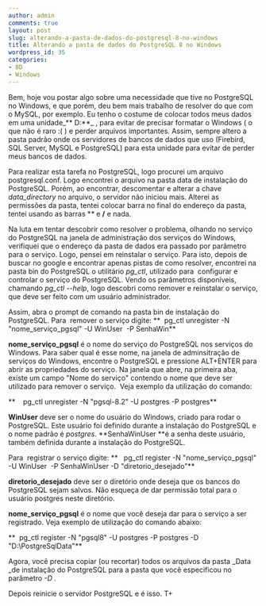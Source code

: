 ```yaml
---
author: admin
comments: true
layout: post
slug: alterando-a-pasta-de-dados-do-postgresql-8-no-windows
title: Alterando a pasta de dados do PostgreSQL 8 no Windows
wordpress_id: 35
categories:
- BD
- Windows
---
```


Bem, hoje vou postar algo sobre uma necessidade que tive no PostgreSQL no Windows, e que porém, deu bem mais trabalho de resolver do que com o MySQL, por exemplo. Eu tenho o costume de colocar todos meus dados em uma unidade_** D:**_ , para evitar de precisar formatar o Windows ( o que não é raro :( ) e perder arquivos importantes. Assim, sempre altero a pasta padrão onde os servidores de bancos de dados que uso (Firebird, SQL Server, MySQL e PostgreSQL) para esta unidade para evitar de perder meus bancos de dados.

Para realizar esta tarefa no PostgreSQL, logo procurei um arquivo postgresql.conf. Logo encontrei o arquivo na pasta data de instalação do PostgreSQL. Porém, ao encontrar, descomentar e alterar a chave _data_directory_ no arquivo, o servidor não iniciou mais. Alterei as permissões da pasta, tentei colocar barra no final do endereço da pasta, tentei usando as barras **\** e **/** e nada.

Na luta em tentar descobrir como resolver o problema, olhando no serviço do PostgreSQL na janela de administração dos serviços do Windows, verifiquei que o endereço da pasta de dados era passado por parâmetro para o serviço. Logo, pensei em reinstalar o serviço. Para isto, depois de buscar no google e encontrar apenas pistas de como resolver, encontrei na pasta bin do PostgreSQL o utilitário _pg_ctl_, utilizado para  configurar e controlar o serviço do PostgreSQL. Vendo os parâmetros disponíveis, chamando _pg_ctl --help_, logo descobri como remover e reinstalar o serviço, que deve ser feito com um usuário administrador.

Assim, abra o prompt de comando na pasta bin de instalação do PostgreSQL.
Para  remover o serviço digite:
**  pg_ctl unregister -N "nome_serviço_pgsql" -U WinUser  -P SenhaWin**

**nome_serviço_pgsql** é o nome do serviço do PostgreSQL nos serviços do Windows. Para saber qual é esse nome, na janela de adminsitração de serviços do Windows, encontre o PostgreSQL e pressione ALT+ENTER para abrir as propriedades do serviço. Na janela que abre, na primeira aba, existe um campo "Nome do serviço" contendo o nome que deve ser utilizado para remover o serviço.  Veja exemplo da utilização do comando:

**    pg_ctl unregister -N "pgsql-8.2" -U postgres -P postgres**

**WinUser** deve ser o nome do usuário do Windows, criado para rodar o PostgreSQL. Este usuário foi definido durante a instalação do PostgreSQL e o nome padrão é _postgres_. **SenhaWinUser **é a senha deste usuário, também definida durante a instalação do PostgreSQL.

Para  registrar o serviço digite:
**   pg_ctl register -N "nome_serviço_pgsql" -U WinUser  -P SenhaWinUser -D "diretorio_desejado"**

**diretorio_desejado** deve ser o diretório onde deseja que os bancos do PostgreSQL sejam salvos. Não esqueça de dar permissão total para o usuário postgres neste diretório.

**nome_serviço_pgsql** é o nome que você deseja dar para o serviço a ser registrado.
Veja exemplo de utilização do comando abaixo:

**  pg_ctl register -N "pgsql8" -U postgres -P postgres -D "D:\PostgreSqlData\"**

Agora, você precisa copiar (ou recortar) todos os arquivos da pasta _Data _de instalação do PostgreSQL para a pasta que você especificou no parâmetro _-D ._

Depois reinicie o servidor PostgreSQL e é isso. T+
